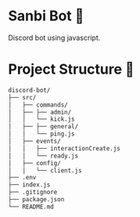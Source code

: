 # Sanbi Bot 🤖
Discord bot using javascript.

# Project Structure 🌳
```bash
discord-bot/
├── src/
│   ├── commands/
│   ├── ├── admin/
│   │   └── kick.js
│   ├── ├── general/
│   │   └── ping.js
│   ├── events/
│   │   ├── interactionCreate.js
│   │   └── ready.js
│   ├── config/
│   │   └── client.js
├── .env
├── index.js
├── .gitignore
├── package.json
└── README.md

```
